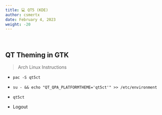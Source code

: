 ```yaml
---
title: 💻 QT5 (KDE)
author: csmertx
date: February 4, 2023
weight: -20
---
```


<br />

## QT Theming in GTK
> Arch Linux Instructions

- ```pac -S qt5ct```

- ```su - && echo "QT_QPA_PLATFORMTHEME='qt5ct'" >> /etc/environment```

- ```qt5ct```

- Logout
